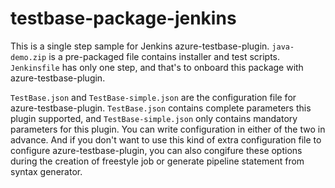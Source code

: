 # testbase-package-jenkins

This is a single step sample for Jenkins azure-testbase-plugin. `java-demo.zip` is a pre-packaged file contains installer and test scripts. `Jenkinsfile` has only one step, and that's to onboard this package with azure-testbase-plugin.

`TestBase.json` and `TestBase-simple.json` are the configuration file for azure-testbase-plugin. `TestBase.json` contains complete parameters this plugin supported, and `TestBase-simple.json` only contains mandatory parameters for this plugin. You can write configuration in either of the two in advance. And if you don't want to use this kind of extra configuration file to configure azure-testbase-plugin, you can also congifure these options during the creation of freestyle job or generate pipeline statement from syntax generator.